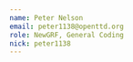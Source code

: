 ```yaml
---
name: Peter Nelson
email: peter1138@openttd.org
role: NewGRF, General Coding
nick: peter1138
---
```

